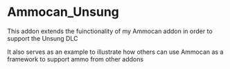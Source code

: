 # Ammocan_Unsung
 This addon extends the fuinctionality of my Ammocan addon in order to support the Unsung DLC
 
 It also serves as an example to illustrate how others can use Ammocan as a framework to support ammo from other addons
